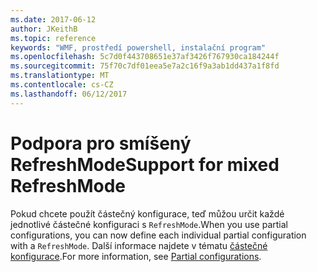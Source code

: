 ```yaml
---
ms.date: 2017-06-12
author: JKeithB
ms.topic: reference
keywords: "WMF, prostředí powershell, instalační program"
ms.openlocfilehash: 5c7d0f443708651e37af3426f767930ca184244f
ms.sourcegitcommit: 75f70c7df01eea5e7a2c16f9a3ab1dd437a1f8fd
ms.translationtype: MT
ms.contentlocale: cs-CZ
ms.lasthandoff: 06/12/2017
---
```

# <a name="support-for-mixed-refreshmode"></a><span data-ttu-id="ab4d6-102">Podpora pro smíšený RefreshMode</span><span class="sxs-lookup"><span data-stu-id="ab4d6-102">Support for mixed RefreshMode</span></span>

<span data-ttu-id="ab4d6-103">Pokud chcete použít částečný konfigurace, teď můžou určit každé jednotlivé částečné konfiguraci s `RefreshMode`.</span><span class="sxs-lookup"><span data-stu-id="ab4d6-103">When you use partial configurations, you can now define each individual partial configuration with a `RefreshMode`.</span></span> <span data-ttu-id="ab4d6-104">Další informace najdete v tématu [částečné konfigurace](https://msdn.microsoft.com/powershell/dsc/partialconfigs).</span><span class="sxs-lookup"><span data-stu-id="ab4d6-104">For more information, see [Partial configurations](https://msdn.microsoft.com/powershell/dsc/partialconfigs).</span></span>

